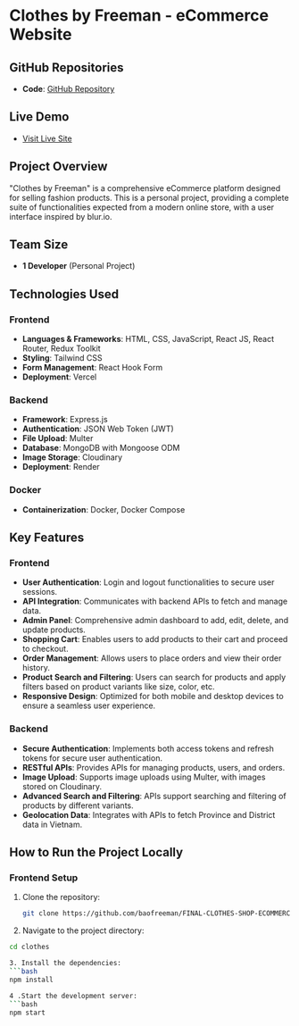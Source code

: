# **Clothes by Freeman - eCommerce Website**

## **GitHub Repositories**

- **Code**: [GitHub Repository](https://github.com/baofreeman/FINAL-CLOTHES-SHOP-ECOMMERCER)

## **Live Demo**

- [Visit Live Site](https://clothes-freeman.store)

## **Project Overview**

"Clothes by Freeman" is a comprehensive eCommerce platform designed for selling fashion products. This is a personal project, providing a complete suite of functionalities expected from a modern online store, with a user interface inspired by blur.io.

## **Team Size**

- **1 Developer** (Personal Project)

## **Technologies Used**

### **Frontend**

- **Languages & Frameworks**: HTML, CSS, JavaScript, React JS, React Router, Redux Toolkit
- **Styling**: Tailwind CSS
- **Form Management**: React Hook Form
- **Deployment**: Vercel

### **Backend**

- **Framework**: Express.js
- **Authentication**: JSON Web Token (JWT)
- **File Upload**: Multer
- **Database**: MongoDB with Mongoose ODM
- **Image Storage**: Cloudinary
- **Deployment**: Render

### **Docker**

- **Containerization**: Docker, Docker Compose

## **Key Features**

### **Frontend**

- **User Authentication**: Login and logout functionalities to secure user sessions.
- **API Integration**: Communicates with backend APIs to fetch and manage data.
- **Admin Panel**: Comprehensive admin dashboard to add, edit, delete, and update products.
- **Shopping Cart**: Enables users to add products to their cart and proceed to checkout.
- **Order Management**: Allows users to place orders and view their order history.
- **Product Search and Filtering**: Users can search for products and apply filters based on product variants like size, color, etc.
- **Responsive Design**: Optimized for both mobile and desktop devices to ensure a seamless user experience.

### **Backend**

- **Secure Authentication**: Implements both access tokens and refresh tokens for secure user authentication.
- **RESTful APIs**: Provides APIs for managing products, users, and orders.
- **Image Upload**: Supports image uploads using Multer, with images stored on Cloudinary.
- **Advanced Search and Filtering**: APIs support searching and filtering of products by different variants.
- **Geolocation Data**: Integrates with APIs to fetch Province and District data in Vietnam.

## **How to Run the Project Locally**

### **Frontend Setup**

1. Clone the repository:

   ```bash
   git clone https://github.com/baofreeman/FINAL-CLOTHES-SHOP-ECOMMERCER.git
   
2. Navigate to the project directory:
  ```bash
  cd clothes

3. Install the dependencies:
  ```bash
  npm install

4 .Start the development server:
  ```bash
  npm start




